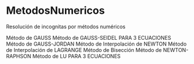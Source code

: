 # MetodosNumericos
Resolución de incognitas por métodos numéricos

Método de GAUSS
Método de GAUSS-SEIDEL PARA 3 ECUACIONES
Método de GAUSS-JORDAN
Método de Interpolación de NEWTON
Método de Interpolación de LAGRANGE
Método de Bisección
Método de NEWTON-RAPHSON
Método de LU PARA 3 ECUACIONES
